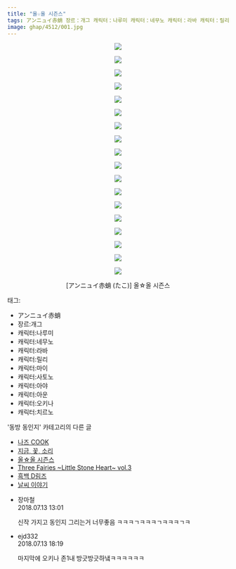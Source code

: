 ```yaml
---
title: "올☆올 시즌스"
tags: アンニュイ赤蛸 장르：개그 캐릭터：나루미 캐릭터：네무노 캐릭터：라바 캐릭터：릴리 캐릭터：마이 캐릭터：사토노 캐릭터：아야 캐릭터：아운 캐릭터：오키나 캐릭터：치르노 たこ 동방_동인지
image: ghap/4512/001.jpg
---
```

<div class="article">
<p style="text-align: center; clear: none; float: none;"><img src="{{ site.nasurl }}/ghap/4512/001.jpg"/></p>
<p style="text-align: center; clear: none; float: none;"><img src="{{ site.nasurl }}/ghap/4512/002.jpg"/></p>
<p style="text-align: center; clear: none; float: none;"><img src="{{ site.nasurl }}/ghap/4512/003.jpg"/></p>
<p style="text-align: center; clear: none; float: none;"><img src="{{ site.nasurl }}/ghap/4512/004.jpg"/></p>
<p style="text-align: center; clear: none; float: none;"><img src="{{ site.nasurl }}/ghap/4512/005.jpg"/></p>
<p style="text-align: center; clear: none; float: none;"><img src="{{ site.nasurl }}/ghap/4512/006.jpg"/></p>
<p style="text-align: center; clear: none; float: none;"><img src="{{ site.nasurl }}/ghap/4512/007.jpg"/></p>
<p style="text-align: center; clear: none; float: none;"><img src="{{ site.nasurl }}/ghap/4512/008.jpg"/></p>
<p style="text-align: center; clear: none; float: none;"><img src="{{ site.nasurl }}/ghap/4512/009.jpg"/></p>
<p style="text-align: center; clear: none; float: none;"><img src="{{ site.nasurl }}/ghap/4512/010.jpg"/></p>
<p style="text-align: center; clear: none; float: none;"><img src="{{ site.nasurl }}/ghap/4512/011.jpg"/></p>
<p style="text-align: center; clear: none; float: none;"><img src="{{ site.nasurl }}/ghap/4512/012.jpg"/></p>
<p style="text-align: center; clear: none; float: none;"><img src="{{ site.nasurl }}/ghap/4512/013.jpg"/></p>
<p style="text-align: center; clear: none; float: none;"><img src="{{ site.nasurl }}/ghap/4512/014.jpg"/></p>
<p style="text-align: center; clear: none; float: none;"><img src="{{ site.nasurl }}/ghap/4512/015.jpg"/></p>
<p style="text-align: center; clear: none; float: none;"><img src="{{ site.nasurl }}/ghap/4512/016.jpg"/></p>
<p style="text-align: center; clear: none; float: none;"><img src="{{ site.nasurl }}/ghap/4512/017.jpg"/></p>
<p style="text-align: center; clear: none; float: none;"><img src="{{ site.nasurl }}/ghap/4512/018.jpg"/></p>
<p style="text-align: center; clear: none; float: none;">[アンニュイ赤蛸 (たこ)] 올☆올 시즌스</p>
</div><div class="tagTrail">
<p>태그: </p>
<ul>
<li>アンニュイ赤蛸</li>
<li>장르:개그</li>
<li>캐릭터:나루미</li>
<li>캐릭터:네무노</li>
<li>캐릭터:라바</li>
<li>캐릭터:릴리</li>
<li>캐릭터:마이</li>
<li>캐릭터:사토노</li>
<li>캐릭터:아야</li>
<li>캐릭터:아운</li>
<li>캐릭터:오키나</li>
<li>캐릭터:치르노</li>
</ul>
</div><div class="another">
<p>'동방 동인지' 카테고리의 다른 글</p>
<ul>
<li><a href="/2018-07-11-ghap_4514">나즈 COOK</a></li>
<li><a href="/2018-07-11-ghap_4513">지금, 꽃, 소리</a></li>
<li><a href="/2018-07-11-ghap_4512">올☆올 시즌스</a></li>
<li><a href="/2018-07-11-ghap_4511">Three Fairies ~Little Stone Heart~ vol.3</a></li>
<li><a href="/2018-07-10-ghap_4510">흑백 D림즈</a></li>
<li><a href="/2018-07-10-ghap_4508">날씨 이야기</a></li>
</ul>
</div><div class="cb_module cb_fluid">
<div class="cb_wrt cb_profile">
<div class="comment">
<ul>
<li class="cb_thumb_off" id="comment15285929">
<div class="cb_comment_area">
<div class="cb_info_area">
<div class="cb_section">
<span class="cb_nick_name">장마철</span>
</div>
<div class="cb_section">
<span class="cb_date">2018.07.13 13:01 </span>
</div>
</div>
<div class="cb_dsc_comment">
<p class="cb_dsc">
											신작 가지고 동인지 그리는거 너무좋음 ㅋㅋㅋㄱㅋㅋㅋㄱㅋㅋㅋㄱㅋ
										</p>
</div>
</div></li>
<li class="cb_thumb_off" id="comment15286120">
<div class="cb_comment_area">
<div class="cb_info_area">
<div class="cb_section">
<span class="cb_nick_name">ejd332</span>
</div>
<div class="cb_section">
<span class="cb_date">2018.07.13 18:19 </span>
</div>
</div>
<div class="cb_dsc_comment">
<p class="cb_dsc">
											마지막에 오키나 존1내 방긋방긋하냌ㅋㅋㅋㅋㅋㅋ
										</p>
</div>
</div></li>
</ul>
</div>
</div><!-- commentList close -->
</div>